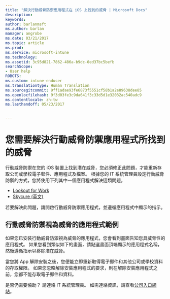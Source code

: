 ```yaml
---
title: "解決行動威脅防禦應用程式在 iOS 上找到的威脅 | Microsoft Docs"
description: 
keywords: 
author: barlanmsft
ms.author: barlan
manager: angrobe
ms.date: 03/21/2017
ms.topic: article
ms.prod: 
ms.service: microsoft-intune
ms.technology: 
ms.assetid: 3c95d821-7862-486a-b9dc-0ed37bc5befb
searchScope:
- User help
ROBOTS: 
ms.custom: intune-enduser
ms.translationtype: Human Translation
ms.sourcegitcommit: 9ff1adae93fe6873f5551cf58b1a2e89638dee85
ms.openlocfilehash: 9f3d03fe3c9da641f3c33d5d1e32032ac540adc9
ms.contentlocale: zh-tw
ms.lasthandoff: 05/23/2017


---
```


# <a name="you-need-to-resolve-a-threat-found-by-a-mobile-threat-defense-app"></a>您需要解決行動威脅防禦應用程式所找到的威脅

行動威脅防禦在您的 iOS 裝置上找到潛在威脅，您必須修正此問題，才能重新存取公司或學校電子郵件、應用程式及檔案。 根據您的 IT 系統管理員設定行動威脅防禦的方式，您將使用下列其中一個應用程式解決這類問題。

* [Lookout for Work](you-need-to-resolve-a-threat-found-by-lookout-for-work-ios.md)
* [Skycure (英文)](you-need-to-resolve-a-threat-found-by-skycure-ios.md)

若要解決此問題，請開啟行動威脅防禦應用程式，並遵循應用程式中顯示的指示。

## <a name="example-of-an-app-that-mobile-threat-defense-sees-as-a-threat"></a>行動威脅防禦視為威脅的應用程式範例

如果您已安裝行動威脅防禦視為威脅的應用程式，您會看到畫面告知您具威脅性的應用程式。 如果您看到類似如下的畫面，請點選畫面頂端顯示的應用程式名稱，然後遵循指示以移除潛在威脅。

當您將 App 解除安裝之後，您便能立即重新取得電子郵件和其他公司或學校資料的存取權限。 如果您忽略解除安裝應用程式的要求，則在解除安裝應用程式之前，您都不能存取電子郵件和資料。

是否仍需要協助？ 請連絡 IT 系統管理員。 如需連絡資訊，請查看[公司入口網站](http://portal.manage.microsoft.com)。

